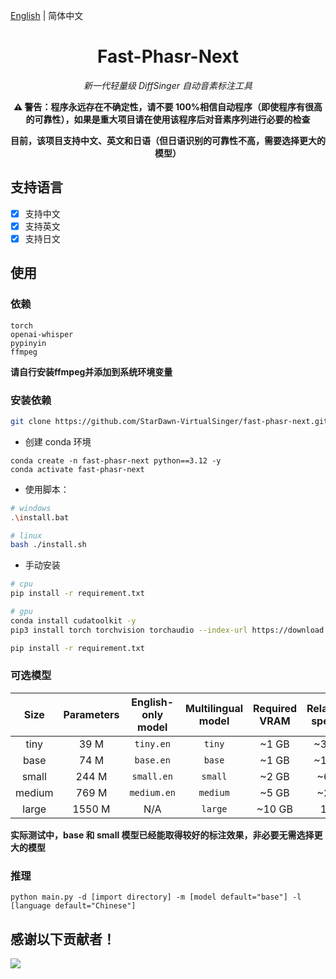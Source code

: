 [English](/README.md) | 简体中文

<div align="center">

<h1>Fast-Phasr-Next</h1>

<i>新一代轻量级 DiffSinger 自动音素标注工具</i>

<b>⚠️ 警告：程序永远存在不确定性，请不要 100%相信自动程序（即使程序有很高的可靠性），如果是重大项目请在使用该程序后对音素序列进行必要的检查</b>

<b> 目前，该项目支持中文、英文和日语（但日语识别的可靠性不高，需要选择更大的模型）</b>

</div>

## 支持语言

- [x] 支持中文
- [x] 支持英文
- [x] 支持日文

## 使用

### 依赖

```
torch
openai-whisper
pypinyin
ffmpeg
```
**请自行安装ffmpeg并添加到系统环境变量**

### 安装依赖

```bash
git clone https://github.com/StarDawn-VirtualSinger/fast-phasr-next.git
```

- 创建 conda 环境

```
conda create -n fast-phasr-next python==3.12 -y
conda activate fast-phasr-next
```

- 使用脚本：

```bash
# windows
.\install.bat

# linux
bash ./install.sh
```

- 手动安装

```bash
# cpu
pip install -r requirement.txt

# gpu
conda install cudatoolkit -y
pip3 install torch torchvision torchaudio --index-url https://download.pytorch.org/whl/cu118

pip install -r requirement.txt
```

### 可选模型

|  Size  | Parameters | English-only model | Multilingual model | Required VRAM | Relative speed |
| :----: | :--------: | :----------------: | :----------------: | :-----------: | :------------: |
|  tiny  |    39 M    |     `tiny.en`      |       `tiny`       |     ~1 GB     |      ~32x      |
|  base  |    74 M    |     `base.en`      |       `base`       |     ~1 GB     |      ~16x      |
| small  |   244 M    |     `small.en`     |      `small`       |     ~2 GB     |      ~6x       |
| medium |   769 M    |    `medium.en`     |      `medium`      |     ~5 GB     |      ~2x       |
| large  |   1550 M   |        N/A         |      `large`       |    ~10 GB     |       1x       |

**实际测试中，base 和 small 模型已经能取得较好的标注效果，非必要无需选择更大的模型**

### 推理

```
python main.py -d [import directory] -m [model default="base"] -l [language default="Chinese"]
```

## 感谢以下贡献者！

<a href="https://github.com/StarDawn-VirtualSinger/fast-phasr-next/contributors">
  <img src="https://contrib.rocks/image?repo=StarDawn-VirtualSinger/fast-phasr-next" />
</a>
